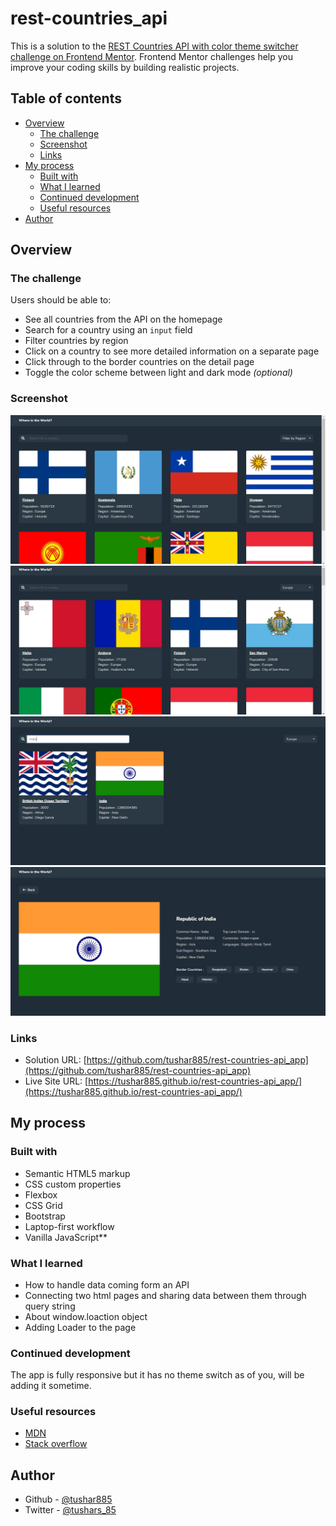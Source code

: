 # rest-countries_api

This is a solution to the [REST Countries API with color theme switcher challenge on Frontend Mentor](https://www.frontendmentor.io/challenges/rest-countries-api-with-color-theme-switcher-5cacc469fec04111f7b848ca). Frontend Mentor challenges help you improve your coding skills by building realistic projects. 

## Table of contents

- [Overview](#overview)
  - [The challenge](#the-challenge)
  - [Screenshot](#screenshot)
  - [Links](#links)
- [My process](#my-process)
  - [Built with](#built-with)
  - [What I learned](#what-i-learned)
  - [Continued development](#continued-development)
  - [Useful resources](#useful-resources)
- [Author](#author)

## Overview

### The challenge

Users should be able to:

- See all countries from the API on the homepage
- Search for a country using an `input` field
- Filter countries by region
- Click on a country to see more detailed information on a separate page
- Click through to the border countries on the detail page
- Toggle the color scheme between light and dark mode *(optional)*

### Screenshot

![](screenshots/IMG_20220825_233351.jpg)
![](screenshots/IMG_20220825_233338.jpg)
![](screenshots/IMG_20220825_233319.jpg)
![](screenshots/IMG_20220825_233304.jpg)


### Links

- Solution URL: [https://github.com/tushar885/rest-countries-api_app](https://github.com/tushar885/rest-countries-api_app)
- Live Site URL: [https://tushar885.github.io/rest-countries-api_app/](https://tushar885.github.io/rest-countries-api_app/)

## My process

### Built with

- Semantic HTML5 markup
- CSS custom properties
- Flexbox
- CSS Grid
- Bootstrap
- Laptop-first workflow
- Vanilla JavaScript**

### What I learned
- How to handle data coming form an API
- Connecting two html pages and sharing data between them through query string
- About window.loaction object 
- Adding Loader to the page

### Continued development

The app is fully responsive but it has no theme switch as of you, will be adding it sometime.

### Useful resources

- [MDN](https://developer.mozilla.org/en-US/) 
- [Stack overflow](https://stackoverflow.com/) 

## Author

- Github - [@tushar885](https://github.com/tushar885)
- Twitter - [@tushars_85](https://twitter.com/tushars_85)

